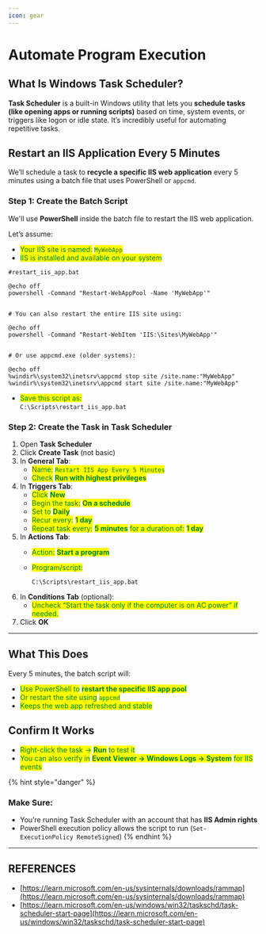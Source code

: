 ```yaml
---
icon: gear
---
```


# Automate Program Execution

## What Is Windows Task Scheduler?

**Task Scheduler** is a built-in Windows utility that lets you **schedule tasks (like opening apps or running scripts)** based on time, system events, or triggers like logon or idle state. It’s incredibly useful for automating repetitive tasks.

## Restart an IIS Application Every 5 Minutes

We’ll schedule a task to **recycle a specific IIS web application** every 5 minutes using a batch file that uses PowerShell or `appcmd`.

### Step 1: Create the Batch Script

We'll use **PowerShell** inside the batch file to restart the IIS web application.

Let’s assume:

* <mark style="color:green;">Your IIS site is named:</mark> <mark style="color:green;"></mark><mark style="color:green;">`MyWebApp`</mark>
* <mark style="color:green;">IIS is installed and available on your system</mark>

```batch
#restart_iis_app.bat

@echo off
powershell -Command "Restart-WebAppPool -Name 'MyWebApp'"


# You can also restart the entire IIS site using:

@echo off
powershell -Command "Restart-WebItem 'IIS:\Sites\MyWebApp'"


# Or use appcmd.exe (older systems):

@echo off
%windir%\system32\inetsrv\appcmd stop site /site.name:"MyWebApp"
%windir%\system32\inetsrv\appcmd start site /site.name:"MyWebApp"
```

* <mark style="color:green;">Save this script as:</mark>\
  &#x20;`C:\Scripts\restart_iis_app.bat` &#x20;



### Step 2: Create the Task in Task Scheduler

1. Open **Task Scheduler**
2. Click **Create Task** (not basic)
3. In **General Tab**:
   * <mark style="color:green;">Name:</mark> <mark style="color:green;"></mark><mark style="color:green;">`Restart IIS App Every 5 Minutes`</mark>
   * <mark style="color:green;">Check</mark> <mark style="color:green;"></mark><mark style="color:green;">**Run with highest privileges**</mark>
4. In **Triggers Tab**:
   * <mark style="color:green;">Click</mark> <mark style="color:green;"></mark><mark style="color:green;">**New**</mark>
   * <mark style="color:green;">Begin the task:</mark> <mark style="color:green;"></mark><mark style="color:green;">**On a schedule**</mark>
   * <mark style="color:green;">Set to</mark> <mark style="color:green;"></mark><mark style="color:green;">**Daily**</mark>
   * <mark style="color:green;">Recur every:</mark> <mark style="color:green;"></mark><mark style="color:green;">**1 day**</mark>
   * <mark style="color:green;">Repeat task every:</mark> <mark style="color:green;"></mark><mark style="color:green;">**5 minutes**</mark> <mark style="color:green;"></mark><mark style="color:green;">for a duration of:</mark> <mark style="color:green;"></mark><mark style="color:green;">**1 day**</mark>
5. In **Actions Tab**:
   * <mark style="color:green;">Action:</mark> <mark style="color:green;"></mark><mark style="color:green;">**Start a program**</mark>
   *   <mark style="color:green;">Program/script:</mark>

       ```
       C:\Scripts\restart_iis_app.bat
       ```
6. In **Conditions Tab** (optional):
   * <mark style="color:green;">Uncheck “Start the task only if the computer is on AC power” if needed.</mark>
7. Click **OK**



***

## What This Does

Every 5 minutes, the batch script will:

* <mark style="color:green;">Use PowerShell to</mark> <mark style="color:green;"></mark><mark style="color:green;">**restart the specific IIS app pool**</mark>
* <mark style="color:green;">Or restart the site using</mark> <mark style="color:green;"></mark><mark style="color:green;">`appcmd`</mark>
* <mark style="color:green;">Keeps the web app refreshed and stable</mark>

## Confirm It Works

* <mark style="color:green;">Right-click the task →</mark> <mark style="color:green;"></mark><mark style="color:green;">**Run**</mark> <mark style="color:green;"></mark><mark style="color:green;">to test it</mark>
* <mark style="color:green;">You can also verify in</mark> <mark style="color:green;"></mark><mark style="color:green;">**Event Viewer → Windows Logs → System**</mark> <mark style="color:green;"></mark><mark style="color:green;">for IIS events</mark>

{% hint style="danger" %}
### Make Sure:

* You’re running Task Scheduler with an account that has **IIS Admin rights**
* PowerShell execution policy allows the script to run (`Set-ExecutionPolicy RemoteSigned`)
{% endhint %}

***

## REFERENCES

* [https://learn.microsoft.com/en-us/sysinternals/downloads/rammap](https://learn.microsoft.com/en-us/sysinternals/downloads/rammap)
* [https://learn.microsoft.com/en-us/windows/win32/taskschd/task-scheduler-start-page](https://learn.microsoft.com/en-us/windows/win32/taskschd/task-scheduler-start-page)

